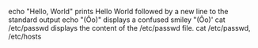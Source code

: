 echo "Hello, World" prints Hello World followed by a new line to the standard output
echo "(Ôo)" displays a confused smiley "(Ôo)'
cat /etc/passwd displays the content of the /etc/passwd file.
cat /etc/passwd, /etc/hosts
